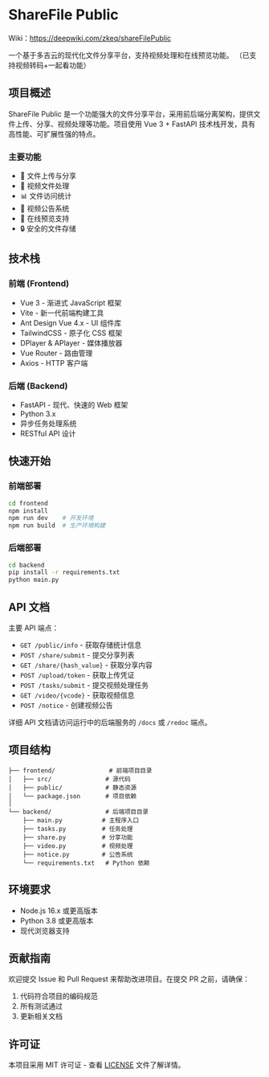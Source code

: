 # ShareFile Public

Wiki：https://deepwiki.com/zkeq/shareFilePublic

一个基于多吉云的现代化文件分享平台，支持视频处理和在线预览功能。 （已支持视频转码+一起看功能）

## 项目概述

ShareFile Public 是一个功能强大的文件分享平台，采用前后端分离架构，提供文件上传、分享、视频处理等功能。项目使用 Vue 3 + FastAPI 技术栈开发，具有高性能、可扩展性强的特点。

### 主要功能

- 📁 文件上传与分享
- 🎥 视频文件处理
- 📊 文件访问统计
- 📝 视频公告系统
- 👀 在线预览支持
- 🔒 安全的文件存储

## 技术栈

### 前端 (Frontend)

- Vue 3 - 渐进式 JavaScript 框架
- Vite - 新一代前端构建工具
- Ant Design Vue 4.x - UI 组件库
- TailwindCSS - 原子化 CSS 框架
- DPlayer & APlayer - 媒体播放器
- Vue Router - 路由管理
- Axios - HTTP 客户端

### 后端 (Backend)

- FastAPI - 现代、快速的 Web 框架
- Python 3.x
- 异步任务处理系统
- RESTful API 设计

## 快速开始

### 前端部署

```bash
cd frontend
npm install
npm run dev    # 开发环境
npm run build  # 生产环境构建
```

### 后端部署

```bash
cd backend
pip install -r requirements.txt
python main.py
```

## API 文档

主要 API 端点：

- `GET /public/info` - 获取存储统计信息
- `POST /share/submit` - 提交分享列表
- `GET /share/{hash_value}` - 获取分享内容
- `POST /upload/token` - 获取上传凭证
- `POST /tasks/submit` - 提交视频处理任务
- `GET /video/{vcode}` - 获取视频信息
- `POST /notice` - 创建视频公告

详细 API 文档请访问运行中的后端服务的 `/docs` 或 `/redoc` 端点。

## 项目结构

```
├── frontend/               # 前端项目目录
│   ├── src/               # 源代码
│   ├── public/            # 静态资源
│   └── package.json       # 项目依赖
│
└── backend/               # 后端项目目录
    ├── main.py           # 主程序入口
    ├── tasks.py          # 任务处理
    ├── share.py          # 分享功能
    ├── video.py          # 视频处理
    ├── notice.py         # 公告系统
    └── requirements.txt   # Python 依赖
```

## 环境要求

- Node.js 16.x 或更高版本
- Python 3.8 或更高版本
- 现代浏览器支持

## 贡献指南

欢迎提交 Issue 和 Pull Request 来帮助改进项目。在提交 PR 之前，请确保：

1. 代码符合项目的编码规范
2. 所有测试通过
3. 更新相关文档

## 许可证

本项目采用 MIT 许可证 - 查看 [LICENSE](LICENSE) 文件了解详情。
